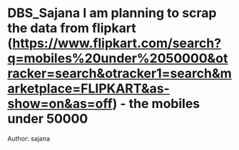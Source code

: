 # DBS_Sajana I am planning to scrap the data from flipkart (https://www.flipkart.com/search?q=mobiles%20under%2050000&otracker=search&otracker1=search&marketplace=FLIPKART&as-show=on&as=off)  - the mobiles under 50000

Author: sajana
